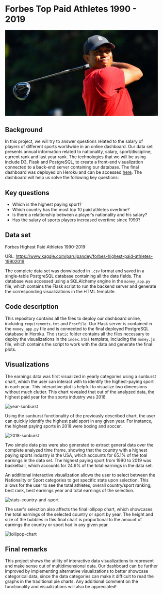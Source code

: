# Forbes Top Paid Athletes 1990 - 2019
![tiger-woods](https://github.com/JaviSandoval94/Proyecto-2-Sports-Salaries/blob/master/static/img/Tiger_Woods.jpg)

## Background
In this project, we will try to answer questions related to the salary of players of different sports worldwide in an online dashboard. Our data set presents annual information related to nationality, salary, sport/discipline, current rank and last year rank. The technologies that we will be using include D3, Flask and PostgreSQL, to create a front-end visualization connected to a back-end server containing our database. The final dashboard was deployed on Heroku and can be accessed [here](https://javisandoval94-sports-salaries.herokuapp.com/).  The dashboard will help us solve the following key questions:

## Key questions
* Which is the highest paying sport?
* Which country has the most top 10 paid athletes overtime?
* Is there a relationship between a player’s nationality and his salary?
* Has the salary of sports players increased overtime since 1990?

## Data set
Forbes Highest Paid Athletes 1990-2019

URL: https://www.kaggle.com/parulpandey/forbes-highest-paid-athletes-19902019

The complete data set was donwloaded in `.csv` format and saved in a single-table PostgreSQL database containing all the data fields. The database was accessed using a SQLAlchemy engine in the `money_app.py` file, which contains the Flask script to run the backend server and generate the corresponding visualizations in the HTML template.

## Code description
This repository contains all the files to deploy our dashboard online, incluidng `requirements.txt` and `Procfile`. Our Flask server is contained in the `money_app.py` file and is connected to the final deployed PostgreSQL database in Heroku. The `static` folder contains all the files necessary to deploy the visualizations in the `index.html` template, including the `money.js` file, which contains the script to work with the data and generate the final plots.

## Visualizations
The earnings data was first visualized in yearly categories using a sunburst chart, which the user can interact with to identify the highest-paying sport in each year. This interactive plot is helpful to visualize two dimensions without much clutter. This chart revealed that out of the analyzed data, the highest paid year for the sports industry was 2018.

![year-sunburst](https://github.com/JaviSandoval94/Sports-Salaries-Dashboard/blob/master/static/img/visualizations/sunburst-years.PNG)

Using the sunburst functionality of the previously described chart, the user can quickly identify the highest paid sport in any given year. For instance, the highest paying sports in 2018 were boxing and soccer.

![2018-sunburst](https://github.com/JaviSandoval94/Sports-Salaries-Dashboard/blob/master/static/img/visualizations/sunburst-2018.PNG)

Two simple data pies were also generated to extract general data over the complete analyzed time frame, showing that the country with a highest paying sports industry is the USA, which accounts for 65.1% of the toal earnings in the data set. The highest paying sport from 1990 to 2019 was basketball, which accounts for 24.9% of the total earnings in the data set.

An additional interactive visualization allows the user to select between the Nationality or Sport categories to get specific stats upon selection. This allows for the user to see the total athletes, overall country/sport ranking, best rank, best earnings year and total earnings of the selection.

![stats-country-and-sport](https://github.com/JaviSandoval94/Sports-Salaries-Dashboard/blob/master/static/img/visualizations/stats-country-and-sport.PNG)

The user's selection also affects the final lollipop chart, which showcases the total earnings of the selected country or sport by year. The height and size of the bubbles in this final chart is proportional to the amount of earnings the country or sport had in any given year.

![lollipop-chart](https://github.com/JaviSandoval94/Sports-Salaries-Dashboard/blob/master/static/img/visualizations/lollipop-chart.PNG)

## Final remarks
This project shows the utility of interactive data visualizations to represent and make sense out of multidimensional data. Our dashboard can be further improved by implementing alternative visualizations to better showcase categorical data, since the data categories can make it difficult to read the graphs in the traditional pie charts. Any additional comment on the functionality and visualizations will also be appreciated!
